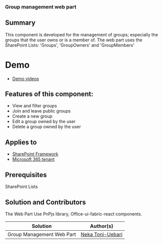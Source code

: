 ### Group management web part

## Summary
This component is developed for the management of groups; especially the groups that the user owns or is a member of.
The web part uses the SharePoint Lists: 'Groups', 'GroupOwners' and 'GroupMembers'

# Demo
- [Demo videos](/final/demos/group-management/)

## Features of this component:
- View and filter groups
- Join and leave public groups
- Create a new group
- Edit a group owned by the user
- Delete a group owned by the user

## Applies to
- [SharePoint Framework](https://aka.ms/spfx)
- [Microsoft 365 tenant](https://docs.microsoft.com/en-us/sharepoint/dev/spfx/set-up-your-developer-tenant)

## Prerequisites
SharePoint Lists

## Solution and Contributors
The Web Part Use PnPjs library, Office-ui-fabric-react components.

Solution|Author(s)
--------|---------
Group Management Web Part|[Neka Toni-Uebari](https://gitlab.cim.rhul.ac.uk/zhac032)

